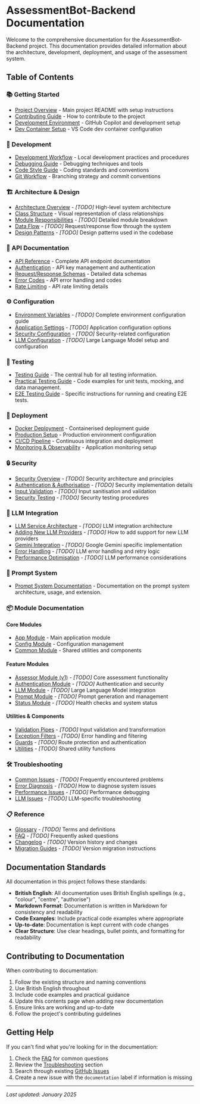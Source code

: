 # AssessmentBot-Backend Documentation

Welcome to the comprehensive documentation for the AssessmentBot-Backend project. This documentation provides detailed information about the architecture, development, deployment, and usage of the assessment system.

## Table of Contents

### 📚 Getting Started

- [Project Overview](../README.md) - Main project README with setup instructions
- [Contributing Guide](../CONTRIBUTING.md) - How to contribute to the project
- [Development Environment](copilot-environment.md) - GitHub Copilot and development setup
- [Dev Container Setup](../.devcontainer/README.md) - VS Code dev container configuration

### 🔧 Development

- [Development Workflow](development/workflow.md) - Local development practices and procedures
- [Debugging Guide](development/debugging.md) - Debugging techniques and tools
- [Code Style Guide](development/code-style.md) - Coding standards and conventions
- [Git Workflow](development/git-workflow.md) - Branching strategy and commit conventions

### 🏗️ Architecture & Design

- [Architecture Overview](architecture/overview.md) - _[TODO]_ High-level system architecture
- [Class Structure](design/ClassStructure.md) - Visual representation of class relationships
- [Module Responsibilities](architecture/modules.md) - _[TODO]_ Detailed module breakdown
- [Data Flow](architecture/data-flow.md) - _[TODO]_ Request/response flow through the system
- [Design Patterns](architecture/patterns.md) - _[TODO]_ Design patterns used in the codebase

### 🔌 API Documentation

- [API Reference](api/API_Documentation.md) - Complete API endpoint documentation
- [Authentication](auth/API_Key_Management.md) - API key management and authentication
- [Request/Response Schemas](api/schemas.md) - Detailed data schemas
- [Error Codes](api/error-codes.md) - API error handling and codes
- [Rate Limiting](api/rate-limiting.md) - API rate limiting details

### ⚙️ Configuration

- [Environment Variables](configuration/environment.md) - _[TODO]_ Complete environment configuration guide
- [Application Settings](configuration/settings.md) - _[TODO]_ Application configuration options
- [Security Configuration](configuration/security.md) - _[TODO]_ Security-related configuration
- [LLM Configuration](configuration/llm.md) - _[TODO]_ Large Language Model setup and configuration

### 🧪 Testing

- [Testing Guide](testing/README.md) - The central hub for all testing information.
- [Practical Testing Guide](testing/PRACTICAL_GUIDE.md) - Code examples for unit tests, mocking, and data management.
- [E2E Testing Guide](testing/E2E_GUIDE.md) - Specific instructions for running and creating E2E tests.

### 🚀 Deployment

- [Docker Deployment](deployment/docker.md) - Containerised deployment guide
- [Production Setup](deployment/production.md) - Production environment configuration
- [CI/CD Pipeline](deployment/cicd.md) - Continuous integration and deployment
- [Monitoring & Observability](deployment/monitoring.md) - Application monitoring setup

### 🔒 Security

- [Security Overview](security/overview.md) - _[TODO]_ Security architecture and principles
- [Authentication & Authorisation](security/auth.md) - _[TODO]_ Security implementation details
- [Input Validation](security/validation.md) - _[TODO]_ Input sanitisation and validation
- [Security Testing](security/testing.md) - _[TODO]_ Security testing procedures

### 🤖 LLM Integration

- [LLM Service Architecture](llm/architecture.md) - _[TODO]_ LLM integration architecture
- [Adding New LLM Providers](llm/providers.md) - _[TODO]_ How to add support for new LLM providers
- [Gemini Integration](llm/gemini.md) - _[TODO]_ Google Gemini specific implementation
- [Error Handling](llm/error-handling.md) - _[TODO]_ LLM error handling and retry logic
- [Performance Optimisation](llm/performance.md) - _[TODO]_ LLM performance considerations

### 📝 Prompt System

- [Prompt System Documentation](prompts/README.md) - Documentation on the prompt system architecture, usage, and extension.

### 📦 Module Documentation

#### Core Modules

- [App Module](modules/app.md) - Main application module
- [Config Module](modules/config.md) - Configuration management
- [Common Module](modules/common.md) - Shared utilities and components

#### Feature Modules

- [Assessor Module (v1)](modules/assessor.md) - _[TODO]_ Core assessment functionality
- [Authentication Module](modules/auth.md) - _[TODO]_ Authentication and security
- [LLM Module](modules/llm.md) - _[TODO]_ Large Language Model integration
- [Prompt Module](modules/prompt.md) - _[TODO]_ Prompt generation and management
- [Status Module](modules/status.md) - _[TODO]_ Health checks and system status

#### Utilities & Components

- [Validation Pipes](modules/pipes.md) - _[TODO]_ Input validation and transformation
- [Exception Filters](modules/filters.md) - _[TODO]_ Error handling and filtering
- [Guards](modules/guards.md) - _[TODO]_ Route protection and authentication
- [Utilities](modules/utilities.md) - _[TODO]_ Shared utility functions

### 🛠️ Troubleshooting

- [Common Issues](troubleshooting/common-issues.md) - _[TODO]_ Frequently encountered problems
- [Error Diagnosis](troubleshooting/diagnosis.md) - _[TODO]_ How to diagnose system issues
- [Performance Issues](troubleshooting/performance.md) - _[TODO]_ Performance debugging
- [LLM Issues](troubleshooting/llm.md) - _[TODO]_ LLM-specific troubleshooting

### 📋 Reference

- [Glossary](reference/glossary.md) - _[TODO]_ Terms and definitions
- [FAQ](reference/faq.md) - _[TODO]_ Frequently asked questions
- [Changelog](reference/changelog.md) - _[TODO]_ Version history and changes
- [Migration Guides](reference/migrations.md) - _[TODO]_ Version migration instructions

## Documentation Standards

All documentation in this project follows these standards:

- **British English**: All documentation uses British English spellings (e.g., "colour", "centre", "authorise")
- **Markdown Format**: Documentation is written in Markdown for consistency and readability
- **Code Examples**: Include practical code examples where appropriate
- **Up-to-date**: Documentation is kept current with code changes
- **Clear Structure**: Use clear headings, bullet points, and formatting for readability

## Contributing to Documentation

When contributing to documentation:

1. Follow the existing structure and naming conventions
2. Use British English throughout
3. Include code examples and practical guidance
4. Update this contents page when adding new documentation
5. Ensure links are working and up-to-date
6. Follow the project's contributing guidelines

## Getting Help

If you can't find what you're looking for in the documentation:

1. Check the [FAQ](reference/faq.md) for common questions
2. Review the [Troubleshooting](troubleshooting/common-issues.md) section
3. Search through existing [GitHub Issues](https://github.com/h-arnold/AssessmentBot-Backend/issues)
4. Create a new issue with the `documentation` label if information is missing

---

_Last updated: January 2025_
